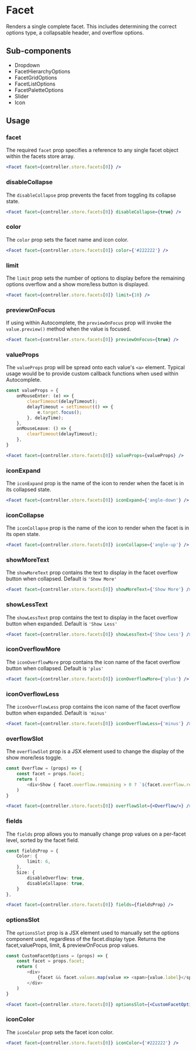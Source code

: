 # Facet

Renders a single complete facet. This includes determining the correct options type, a collapsable header, and overflow options. 

## Sub-components
- Dropdown
- FacetHierarchyOptions
- FacetGridOptions
- FacetListOptions
- FacetPaletteOptions
- Slider
- Icon

## Usage

### facet
The required `facet` prop specifies a reference to any single facet object within the facets store array. 

```jsx
<Facet facet={controller.store.facets[0]} />
```

### disableCollapse
The `disableCollapse` prop prevents the facet from toggling its collapse state. 

```jsx
<Facet facet={controller.store.facets[0]} disableCollapse={true} />
```

### color
The `color` prop sets the facet name and icon color.

```jsx
<Facet facet={controller.store.facets[0]} color={'#222222'} />
```

### limit
The `limit` prop sets the number of options to display before the remaining options overflow and a show more/less button is displayed. 

```jsx
<Facet facet={controller.store.facets[0]} limit={10} />
```

### previewOnFocus
If using within Autocomplete, the `previewOnFocus` prop will invoke the `value.preview()` method when the value is focused. 

```jsx
<Facet facet={controller.store.facets[0]} previewOnFocus={true} />
```

### valueProps
The `valueProps` prop will be spread onto each value's `<a>` element. Typical usage would be to provide custom callback functions when used within Autocomplete.

```typescript
const valueProps = {
	onMouseEnter: (e) => {
		clearTimeout(delayTimeout);
		delayTimeout = setTimeout(() => {
			e.target.focus();
		}, delayTime);
	},
	onMouseLeave: () => {
		clearTimeout(delayTimeout);
	},
}
```

```jsx
<Facet facet={controller.store.facets[0]} valueProps={valueProps} />
```

### iconExpand
The `iconExpand` prop is the name of the icon to render when the facet is in its collapsed state.

```jsx
<Facet facet={controller.store.facets[0]} iconExpand={'angle-down'} />
```

### iconCollapse
The `iconCollapse` prop is the name of the icon to render when the facet is in its open state.

```jsx
<Facet facet={controller.store.facets[0]} iconCollapse={'angle-up'} />
```

### showMoreText
The `showMoreText` prop contains the text to display in the facet overflow button when collapsed. Default is `'Show More'`

```jsx
<Facet facet={controller.store.facets[0]} showMoreText={'Show More'} />
```

### showLessText
The `showLessText` prop contains the text to display in the facet overflow button when expanded. Default is `'Show Less'`

```jsx
<Facet facet={controller.store.facets[0]} showLessText={'Show Less'} />
```

### iconOverflowMore
The `iconOverflowMore` prop contains the icon name of the facet overflow button when collapsed. Default is `'plus'`

```jsx
<Facet facet={controller.store.facets[0]} iconOverflowMore={'plus'} />
```

### iconOverflowLess
The `iconOverflowLess` prop contains the icon name of the facet overflow button when expanded. Default is `'minus'`

```jsx
<Facet facet={controller.store.facets[0]} iconOverflowLess={'minus'} />
```

### overflowSlot
The `overflowSlot` prop is a JSX element used to change the display of the show more/less toggle.

```typescript
const Overflow = (props) => {
	const facet = props.facet;
	return (
		<div>Show { facet.overflow.remaining > 0 ? `${facet.overflow.remaining} ` : ''}{facet.overflow.remaining > 0 ? 'more' : 'less'}...</div>
	)
}
```

```jsx
<Facet facet={controller.store.facets[0]} overflowSlot={<Overflow/>} />
```


### fields
The `fields` prop allows you to manually change prop values on a per-facet level, sorted by the facet field.

```typescript
const fieldsProp = {
	Color: {
		limit: 6,
	},
	Size: { 
		disableOverflow: true,
		disableCollapse: true,
	}
},
```

```jsx
<Facet facet={controller.store.facets[0]} fields={fieldsProp} />
```


### optionsSlot
The `optionsSlot` prop is a JSX element used to manually set the options component used, regardless of the facet.display type. Returns the facet,valueProps, limit, & previewOnFocus prop values.

```typescript
const CustomFacetOptions = (props) => {
	const facet = props.facet;
	return (
		<div>
			{facet && facet.values.map(value => <span>{value.label}</span>)}
		</div>
	)
}
```

```jsx
<Facet facet={controller.store.facets[0]} optionsSlot={<CustomFacetOptions/>} />
```


### iconColor
The `iconColor` prop sets the facet icon color.

```jsx
<Facet facet={controller.store.facets[0]} iconColor={'#222222'} />
```
